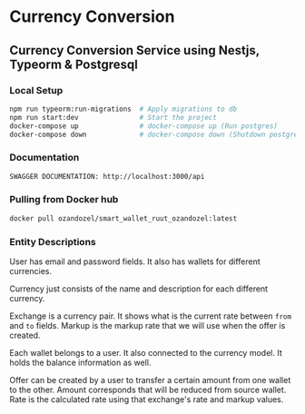 # Currency Conversion

## Currency Conversion Service using Nestjs, Typeorm & Postgresql

### Local Setup

```sh
npm run typeorm:run-migrations  # Apply migrations to db
npm run start:dev               # Start the project
docker-compose up               # docker-compose up (Run postgres)
docker-compose down             # docker-compose down (Shutdown postgres)
```

### Documentation

```sh
SWAGGER DOCUMENTATION: http://localhost:3000/api
```

### Pulling from Docker hub

```sh
docker pull ozandozel/smart_wallet_ruut_ozandozel:latest
```

### Entity Descriptions

User has email and password fields. It also has wallets for different currencies.

Currency just consists of the name and description for each different currency.

Exchange is a currency pair. It shows what is the current rate between `from` and `to` fields. Markup is the markup rate that we will use when the offer is created.

Each wallet belongs to a user. It also connected to the currency model. It holds the balance information as well.

Offer can be created by a user to transfer a certain amount from one wallet to the other. Amount corresponds that will be reduced from source wallet. Rate is the calculated rate using that exchange's rate and markup values.
